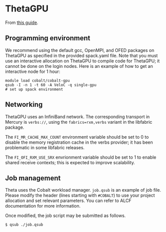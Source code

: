 # ThetaGPU

From [this guide](https://github.com/mochi-hpc-experiments/platform-configurations/blob/main/ANL/ThetaGPU/README.md).

## Programming environment

We recommend using the default gcc, OpenMPI, and OFED packages on ThetaGPU
as specified in the provided spack.yaml file.  Note that you must use an
interactive allocation on ThetaGPU to compile code for ThetaGPU; it cannot
be done on the login nodes.  Here is an example of how to get an interactive
node for 1 hour:


```
module load cobalt/cobalt-gpu
qsub -I -n 1 -t 60 -A VeloC -q single-gpu
# set up spack environment
```

## Networking

ThetaGPU uses an InfiniBand network.  The corresponding transport in Mercury
is `verbs://`, using the `fabrics=rxm,verbs` variant in the libfabric package.

The `FI_MR_CACHE_MAX_COUNT` environment variable should be set to 0 to
disable the memory registration cache in the verbs provider; it has been
problematic in some libfabric releases.

The `FI_OFI_RXM_USE_SRX` envrionment variable should be set to 1 to enable
shared receive contexts; this is expected to improve scalability.

## Job management

Theta uses the Cobalt workload manager. `job.qsub` is an example
of job file. Please modify the header (lines starting with `#COBALT`)
to use your project allocation and set relevant parameters. You can
refer to ALCF documentation for more information.

Once modified, the job script may be submitted as follows.

```
$ qsub ./job.qsub
```

